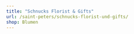 ```yaml
---
title: "Schnucks Florist & Gifts"
url: /saint-peters/schnucks-florist-und-gifts/
shop: Blumen
---
```

